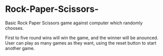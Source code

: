 # Rock-Paper-Scissors-

Basic Rock Paper Scissors game against computer which randomly chooses. 

First to five round wins will win the game, and the winner will be anounced.
User can play as many games as they want, using the reset button to start another game.